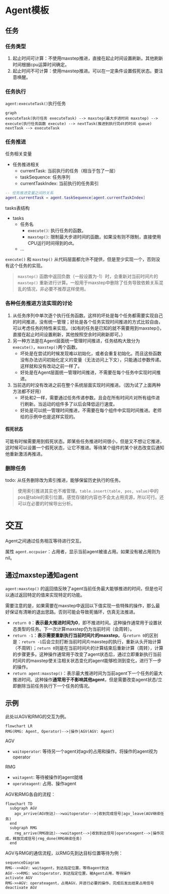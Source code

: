 # Agent模板

## 任务

### 任务类型
1. 起止时间可计算：不使用maxstep推进，直接在起止时间设置刷新。其他刷新时间根据cpu运算时间确定。
2. 起止时间不可计算：使用maxstep推进。可以在一定条件设置假死状态。要注意唤醒。

### 任务执行
`agent:executeTask()`执行任务

```mermaid
graph
executeTask(执行任务 executeTask) --> maxstep(最大步进时间 maxstep) --> execute(执行任务函数 execute) --> nextTask(推进到执行完dt的时间 queue)
nextTask --> executeTask
```

### 任务推进
任务相关变量
- 任务推进相关
  - currentTask: 当前执行的任务（相当于包了一层）
  - taskSequence: 任务序列
  - currentTaskIndex: 当前执行的任务索引

```lua
-- 任务推进变量之间的关系
agent.currentTask = agent.taskSequence[agent.currentTaskIndex]
```

tasks表结构
- tasks
  - 任务名
    - `execute()`: 执行任务的函数。
    - `maxstep()`: 限制最大步进时间的函数。如果没有则不限制，直接使用CPU运行时间得到的dt。
  - ...

`execute()` 和 `maxstep()` 从代码层面都允许不提供，但是至少实现一个，否则没有这个任务的实现。

> `maxstep()` 函数中返回负数（一般设置为-1）时，会重新对当前时间片的 `maxstep()` 重新进行计算。一般用于maxstep中删除了任务导致依赖关系混乱的情况，非必要不推荐这样使用。

### 各种任务推进方法实现的讨论
1. 从任务序列中单次逐个执行任务函数。这样的坏处是每个任务都需要实现自己的时间推进，没有统一管理；好处是各个任务实现时间推进的方式比较自由，可以考虑任务的特性来实现。（如有的任务是已知的就不需要用到maxstep()，直接在起止时间设置刷新，其他按照空余时间刷新即可。）
2. 另一种方法是在Agent层面统一管理时间推进，任务结构大致分为`execute()`，`maxstep()`两个函数。
    - 坏处是在尝试的时候发现难以初始化，或者会重复初始化。而且这些函数没有办法访问初始化定义的变量（无法访问上下文），只能通过参数传递。这样就和没有改动之前一样了。
    - 好处是在Agent层面统一管理时间推进，不需要在每个任务中实现时间推进。
3. 当前选的时没有改进之前在整个系统层面实现时间推进。（因为试了上面两种方法都不好用）
    - 坏处和2一样，需要通过任务传递参数。且会在所有时间片对所有组件进行刷新。当运动的组件多了以后会降低运行速度。
    - 好处是可以统一管理时间推进，不需要在每个组件中实现时间推进。老师给的示例中也是这样实现的。

#### 假死状态
可能有时候需要用到假死状态。即某些任务推进时间很小，但是又不想让它推进，这时候可以设置一个假死状态，让它不推进。等待某个组件的某个状态改变后通知他重新激活再推进。

### 删除任务
todo: 从任务删除改为索引推进，能够保留历史执行的任务。
> 使用索引推进其实也不难管理。`table.insert(table, pos, value)`中的pos是table的索引位置。感觉存储的内容也不会太占用资源，所以可行。还可以在必要的时候导出分析。

# 交互
Agent之间通过任务相互等待进行交互。

属性
`agent.occpuier`：占用者，显示当前agent被谁占用。如果没有被占用则为nil。

## 通过maxstep通知agent
`agent:maxstep()` 的返回值反映了agent当前任务最大能够推进的时间，但是也可以通过返回特定的值来实现特定的功能。

需要注意的是，如果需要在maxstep中返回以下值实现一些特殊的操作，那么最好保证有清晰的退出思路。否则可能会导致死循环，仿真无法推进。
- `return 0`：**表示最大推进时间为0**，即不推进时间。这种操作通常用于设置状态类型的任务。下一次计算maxstep仍为当前时间（会周转）。
- `return -1`：**表示需要重新执行当前时间片的maxstep**。与`return 0`的区别是：`return -1`后会立刻打断当前时间片maxstep的执行，重新从头开始计算（不周转）；`return 0`则是在当前时间片的计算结束后重新计算（周转），计算的步骤更多。这种操作通常用于改变了agent状态后，通过立即重新执行当前时间片的maxstep使关注相关状态变化的agent能够检测到变化，进行下一步的操作。
- `return agent:maxstep()`：表示最大推进时间为当前agent下一个任务的最大推进时间。这种操作**通常用于不影响其他agent**，但是需要改变agent状态/立即删除当前任务执行下一个任务的情况。

## 示例
此处以AGV和RMG的交互为例。

```mermaid
flowchart LR
RMG(RMG: Agent, Operator)-->|操作|AGV(AGV: Agent)
```

AGV
- `waitoperator`: 等待另一个agent对agv的占用和操作。将操作的agent视为operator

RMG
- `waitagent`: 等待被操作的agent就绪
- `operateagent`: 占用、操作agent

AGV和RMG各自的流程：
```mermaid
flowchart TD
  subgraph AGV
    agv_arrive(AGV到达)-->waitoperator-->|收到完成信号|agv_leave(AGV继续任务)
  end
  subgraph RMG
    rmg_arrive(RMG到达)-->waitagent-->|收到到达信号|operateagent-->|操作完成，释放完成信号|rmg_done(RMG继续任务)
  end
```

AGV与RMG的通信流程，以RMG先到达目标位置等待为例：
```mermaid
sequenceDiagram
RMG-->>AGV: waitagent，到达指定位置，等待agent到达
AGV-->>RMG: waitoperator，到达指定位置，被Agent占用，等待操作
activate AGV
RMG->>AGV: operateagent，占用AGV，并进行必要的操作，完成后发出结束占用信号
deactivate AGV
```